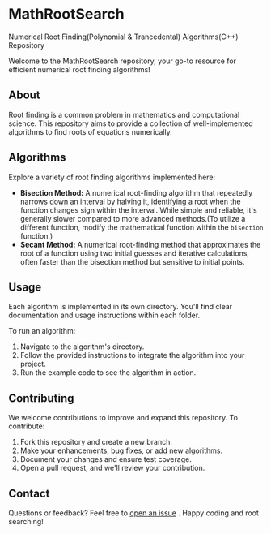 # MathRootSearch
Numerical Root Finding(Polynomial & Trancedental) Algorithms(C++) Repository


Welcome to the MathRootSearch repository, your go-to resource for efficient numerical root finding algorithms!

## About

Root finding is a common problem in mathematics and computational science. This repository aims to provide a collection of well-implemented algorithms to find roots of equations numerically.

## Algorithms

Explore a variety of root finding algorithms implemented here:


- **Bisection Method:** A numerical root-finding algorithm that repeatedly narrows down an interval by halving it, identifying a root when the function changes sign within the interval. While simple and reliable, it's generally slower compared to more advanced methods.(To utilize a different function, modify the mathematical function within the `bisection` function.)
- **Secant Method:** A numerical root-finding method that approximates the root of a function using two initial guesses and iterative calculations, often faster than the bisection method but sensitive to initial points.  


## Usage

Each algorithm is implemented in its own directory. You'll find clear documentation and usage instructions within each folder.

To run an algorithm:
1. Navigate to the algorithm's directory.
2. Follow the provided instructions to integrate the algorithm into your project.
3. Run the example code to see the algorithm in action.

## Contributing

We welcome contributions to improve and expand this repository. To contribute:

1. Fork this repository and create a new branch.
2. Make your enhancements, bug fixes, or add new algorithms.
3. Document your changes and ensure test coverage.
4. Open a pull request, and we'll review your contribution.


## Contact

Questions or feedback? Feel free to [open an issue](https://github.com/yourusername/mathrootsearch/issues) .
Happy coding and root searching!

